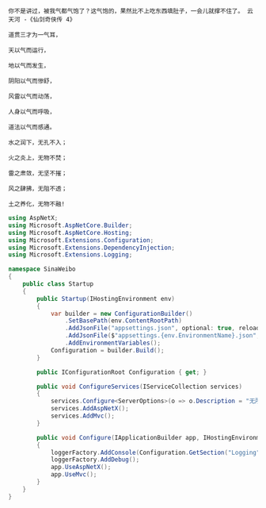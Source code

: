 ﻿```
```
```
你不是讲过，被我气都气饱了？这气饱的，果然比不上吃东西填肚子，一会儿就撑不住了。 云天河 -《仙剑奇侠传 4》
```

```text
道贯三才为一气耳，

天以气而运行，

地以气而发生，

阴阳以气而惨舒，

风雷以气而动荡，

人身以气而呼吸，

道法以气而感通。

水之润下，无孔不入；

火之炎上，无物不焚；

雷之肃敛，无坚不摧；

风之肆拂，无阻不透；

土之养化，无物不融!
```

```cs
using AspNetX;
using Microsoft.AspNetCore.Builder;
using Microsoft.AspNetCore.Hosting;
using Microsoft.Extensions.Configuration;
using Microsoft.Extensions.DependencyInjection;
using Microsoft.Extensions.Logging;

namespace SinaWeibo
{
    public class Startup
    {
        public Startup(IHostingEnvironment env)
        {
            var builder = new ConfigurationBuilder()
                .SetBasePath(env.ContentRootPath)
                .AddJsonFile("appsettings.json", optional: true, reloadOnChange: true)
                .AddJsonFile($"appsettings.{env.EnvironmentName}.json", optional: true)
                .AddEnvironmentVariables();
            Configuration = builder.Build();
        }

        public IConfigurationRoot Configuration { get; }

        public void ConfigureServices(IServiceCollection services)
        {
            services.Configure<ServerOptions>(o => o.Description = "无所谓好或不好，人生一场虚空大梦，韶华白首，不过转瞬。惟有天道恒在，往复循环，不曾更改…… —— 慕容紫英.仙剑奇侠传 4》");
            services.AddAspNetX();
            services.AddMvc();
        }

        public void Configure(IApplicationBuilder app, IHostingEnvironment env, ILoggerFactory loggerFactory)
        {
            loggerFactory.AddConsole(Configuration.GetSection("Logging"));
            loggerFactory.AddDebug();
            app.UseAspNetX();
            app.UseMvc();
        }
    }
}
```